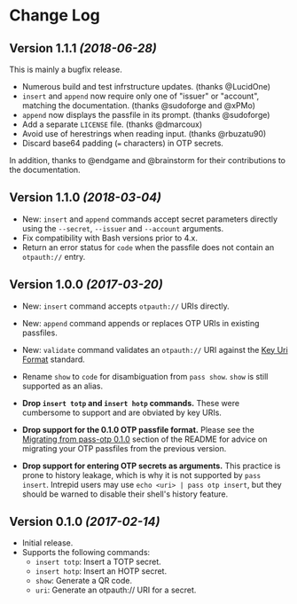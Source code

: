Change Log
=============

Version 1.1.1 *(2018-06-28)*
-------------------------------

This is mainly a bugfix release.

 * Numerous build and test infrstructure updates. (thanks @LucidOne)
 * `insert` and `append` now require only one of "issuer" or "account",
   matching the documentation. (thanks @sudoforge and @xPMo)
 * `append` now displays the passfile in its prompt. (thanks @sudoforge)
 * Add a separate `LICENSE` file. (thanks @dmarcoux)
 * Avoid use of herestrings when reading input. (thanks @rbuzatu90)
 * Discard base64 padding (`=` characters) in OTP secrets.

In addition, thanks to @endgame and @brainstorm for their contributions to the
documentation.

Version 1.1.0 *(2018-03-04)*
-------------------------------

 * New: `insert` and `append` commands accept secret parameters directly using
   the `--secret`, `--issuer` and `--account` arguments.
 * Fix compatibility with Bash versions prior to 4.x.
 * Return an error status for `code` when the passfile does not contain an
   `otpauth://` entry.

Version 1.0.0 *(2017-03-20)*
-------------------------------

 * New: `insert` command accepts `otpauth://` URIs directly.
 * New: `append` command appends or replaces OTP URIs in existing passfiles.
 * New: `validate` command validates an `otpauth://` URI against the
   [Key Uri Format](https://github.com/google/google-authenticator/wiki/Key-Uri-Format) standard.
 * Rename `show` to `code` for disambiguation from `pass show`. `show` is still
   supported as an alias.

 * **Drop `insert totp` and `insert hotp` commands.** These were cumbersome to
   support and are obviated by key URIs.

 * **Drop support for the 0.1.0 OTP passfile format.** Please see the
   [Migrating from pass-otp 0.1.0](https://github.com/tadfisher/pass-otp/blob/v1.0.0/README.md#migrating-from-pass-otp-01)
   section of the README for advice on migrating your OTP passfiles from the
   previous version.

 * **Drop support for entering OTP secrets as arguments.** This practice is
   prone to history leakage, which is why it is not supported by `pass insert`.
   Intrepid users may use `echo <uri> | pass otp insert`, but they should be
   warned to disable their shell's history feature.

Version 0.1.0 *(2017-02-14)*
----------------------------

 * Initial release.
 * Supports the following commands:
   - `insert totp`: Insert a TOTP secret.
   - `insert hotp`: Insert an HOTP secret.
   - `show`: Generate a QR code.
   - `uri`: Generate an otpauth:// URI for a secret.

